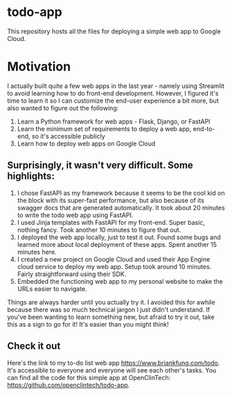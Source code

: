 # todo-app
This repository hosts all the files for deploying a simple web app to Google Cloud. 

# Motivation
I actually built quite a few web apps in the last year - namely using Streamlit to avoid learning how to do front-end development. However, I figured it's time to learn it so I can customize the end-user experience a bit more, but also wanted to figure out the following:
1. Learn a Python framework for web apps - Flask, Django, or FastAPI
2. Learn the minimum set of requirements to deploy a web app, end-to-end, so it's accessible publicly
3. Learn how to deploy web apps on Google Cloud

## Surprisingly, it wasn't very difficult. Some highlights:
1. I chose FastAPI as my framework because it seems to be the cool kid on the block with its super-fast performance, but also because of its swagger docs that are generated automatically. It took about 20 minutes to write the todo web app using FastAPI. 
2. I used Jinja templates with FastAPI for my front-end. Super basic, nothing fancy. Took another 10 minutes to figure that out. 
3. I deployed the web app locally, just to test it out. Found some bugs and learned more about local deployment of these apps. Spent another 15 minutes here. 
4. I created a new project on Google Cloud and used their App Engine cloud service to deploy my web app. Setup took around 10 minutes. Fairly straightforward using their SDK. 
5. Embedded the functioning web app to my personal website to make the URLs easier to navigate. 

Things are always harder until you actually try it. I avoided this for awhile because there was so much technical jargon I just didn't understand. If you've been wanting to learn something new, but afraid to try it out, take this as a sign to go for it! It's easier than you might think!

## Check it out
Here's the link to my to-do list web app https://www.briankfung.com/todo. It's accessible to everyone and everyone will see each other's tasks. You can find all the code for this simple app at OpenClinTech: https://github.com/openclintech/todo-app.
